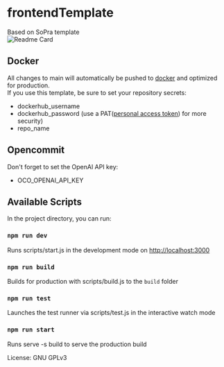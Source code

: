 # frontendTemplate
Based on SoPra template\
![Readme Card](https://github-readme-stats.vercel.app/api/pin/?username=marcoleder&repo=frontendTemplate&show_owner=true)

## Docker
All changes to main will automatically be pushed to [docker](https://hub.docker.com/r/marcolederdev/frontendtemplate) and optimized for production.\
If you use this template, be sure to set your repository secrets: 
- dockerhub_username
- dockerhub_password (use a PAT([personal access token](https://docs.docker.com/docker-hub/access-tokens/)) for more security)
- repo_name

## Opencommit
Don't forget to set the OpenAI API key: 
- OCO_OPENAI_API_KEY

## Available Scripts
In the project directory, you can run:

### `npm run dev`
Runs scripts/start.js in the development mode on [http://localhost:3000](http://localhost:3000)

### `npm run build`
Builds for production with scripts/build.js to the `build` folder

### `npm run test`
Launches the test runner via scripts/test.js in the interactive watch mode

### `npm run start`
Runs serve -s build to serve the production build

License: GNU GPLv3